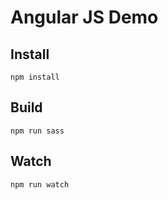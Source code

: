 # Angular JS Demo

## Install
```
npm install
```

## Build
```
npm run sass
```

## Watch
```
npm run watch
```